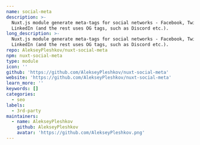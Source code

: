 ```yaml
---
name: social-meta
description: >-
  Nuxt.js module generate meta-tags for social networks - Facebook, Twitter and
  LinkedIn (and the rest uses OG tags, such as Discord etc.).
long_description: >-
  Nuxt.js module generate meta-tags for social networks - Facebook, Twitter and
  LinkedIn (and the rest uses OG tags, such as Discord etc.).
repo: AlekseyPleshkov/nuxt-social-meta
npm: nuxt-social-meta
type: module
icon: ''
github: 'https://github.com/AlekseyPleshkov/nuxt-social-meta'
website: 'https://github.com/AlekseyPleshkov/nuxt-social-meta'
learn_more: ''
keywords: []
categories:
  - seo
labels:
  - 3rd-party
maintainers:
  - name: AlekseyPleshkov
    github: AlekseyPleshkov
    avatar: 'https://github.com/AlekseyPleshkov.png'
---
```

